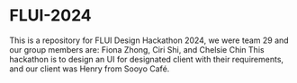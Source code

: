 # FLUI-2024
This is a repository for FLUI Design Hackathon 2024, we were team 29 and our group members are: Fiona Zhong, Ciri Shi, and Chelsie Chin
This hackathon is to design an UI for designated client with their requirements, and our client was Henry from Sooyo Café.
